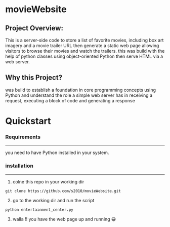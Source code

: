 # movieWebsite
## Project Overview:

This is a server-side code to store a list of favorite movies, including box art imagery and a movie trailer URL then  generate a static web page allowing visitors to browse their movies and watch the trailers.
this was build with the help of python classes using object-oriented Python then serve HTML via a web server.

## Why this Project?

was build to establish a foundation in core programming concepts using Python and understand the role a simple web server has in receiving a request, executing a block of code and generating a response

# Quickstart
### Requirements
------------

 you need to have Python installed in your system.
 
### installation 
------------
1) colne this repo in your working dir

```
git clone https://github.com/s2010/movieWebsite.git
```
2) go to the working dir and run the script 

```
python entertainment_center.py
```
3) walla !! you have the web page up and running 😀
